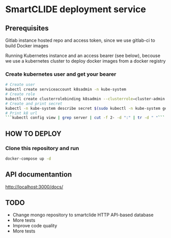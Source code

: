 # SmartCLIDE deployment service
## Prerequisites
Gitlab instance hosted repo and access token, since we use gitlab-ci to build Docker images

Running Kubernetes instance and an access bearer (see below), becouse we use a kubernetes cluster to deploy docker images from a docker registry

### Create kubernetes user and get your bearer
``` bash
# Create user
kubectl create serviceaccount k8sadmin -n kube-system
# Create role 
kubectl create clusterrolebinding k8sadmin --clusterrole=cluster-admin --serviceaccount=kube-system:k8sadmin
# Create and print secret
kubectl -n kube-system describe secret $(sudo kubectl -n kube-system get secret | (grep k8sadmin || echo "$_") | awk '{print $1}') | grep token: | awk '{print $2}'
# Print k8 url
```kubectl config view | grep server | cut -f 2- -d ":" | tr -d " "```
```


## HOW TO DEPLOY
### Clone this repository and run 
``` bash 
docker-compose up -d 
```

## API documentantion 
[http://localhost:3000/docs/](http://localhost:3000/docs/)

## TODO
- Change mongo repository to smartclide HTTP API-based database
- More tests
- Improve code quality
- More tests